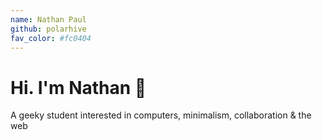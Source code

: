 ```yaml
---
name: Nathan Paul
github: polarhive
fav_color: #fc0404
---
```


# Hi. I'm Nathan 👋

A geeky student interested in computers, minimalism, collaboration & the web

